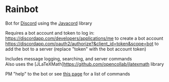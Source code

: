 # Rainbot
Bot for [Discord](https://discordapp.com/) using the [Javacord](https://github.com/BtoBastian/Javacord) library

Requires a bot account and token to log in:<br />
https://discordapp.com/developers/applications/me to create a bot account<br />
https://discordapp.com/oauth2/authorize?&client_id=token&scope=bot to add the bot to a server (replace "token" with the bot account token)

Includes message logging, searching, and server commands<br />
Also uses the [JLaTeXMath]https://github.com/opencollab/jlatexmath library

PM "help" to the bot or see [this page](https://github.com/Tetragonal/Rainbot/wiki) for a list of commands
